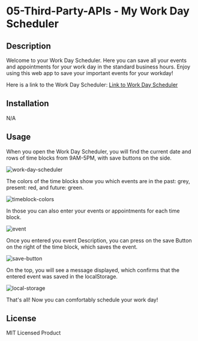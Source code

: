 # 05-Third-Party-APIs - My Work Day Scheduler

## Description

Welcome to your Work Day Scheduler.
Here you can save all your events and appointments for your work day in the standard business hours.
Enjoy using this web app to save your important events for your workday!

Here is a link to the Work Day Scheduler: [Link to Work Day Scheduler](https://samm1911.github.io/05-Third-Party-APIs-Work-Day-Scheduler/)

## Installation

N/A

## Usage

When you open the Work Day Scheduler, you will find the current date and rows of time blocks from 9AM-5PM, with save buttons on the side.

![work-day-scheduler](https://github.com/Samm1911/05-Third-Party-APIs-Work-Day-Scheduler/blob/main/Pix/01.png)

The colors of the time blocks show you which events are in the past: grey, present: red, and future: green.

![timeblock-colors](https://github.com/Samm1911/05-Third-Party-APIs-Work-Day-Scheduler/blob/main/Pix/02.png)

In those you can also enter your events or appointments for each time block.

![event](https://github.com/Samm1911/05-Third-Party-APIs-Work-Day-Scheduler/blob/main/Pix/03.png)

Once you entered you event Description, you can press on the save Button on the right of the time block, which saves the event.

![save-button](https://github.com/Samm1911/05-Third-Party-APIs-Work-Day-Scheduler/blob/main/Pix/04.png)

On the top, you will see a message displayed, which confirms that the entered event was saved in the localStorage.

![local-storage](hhttps://github.com/Samm1911/05-Third-Party-APIs-Work-Day-Scheduler/blob/main/Pix/05.png)

That's all! Now you can comfortably schedule your work day!

## License

MIT Licensed Product
